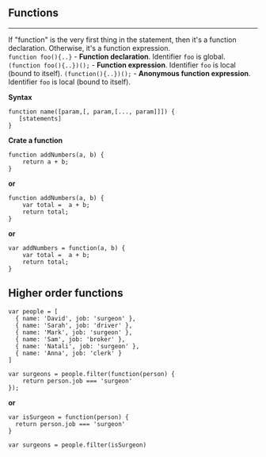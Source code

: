 ## Functions
---
If "function" is the very first thing in the statement, then it's a function declaration. Otherwise, it's a function expression.  
`function foo(){..}` - **Function declaration**.  Identifier `foo` is global.  
`(function foo(){..})();` - **Function expression**. Identifier `foo` is local (bound to itself).
`(function(){..})();` - **Anonymous function expression**. Identifier `foo` is local (bound to itself).

**Syntax**
```
function name([param,[, param,[..., param]]]) {
   [statements]
}
```

**Crate a function**

```
function addNumbers(a, b) {
    return a + b;
}
```
**or**

```
function addNumbers(a, b) {
    var total =  a + b;
    return total;
}
```

**or**

```
var addNumbers = function(a, b) {
    var total =  a + b;
    return total;
}
```

## Higher order functions

```
var people = [
  { name: 'David', job: 'surgeon' },
  { name: 'Sarah', job: 'driver' },
  { name: 'Mark', job: 'surgeon' },
  { name: 'Sam', job: 'broker' },
  { name: 'Natali', job: 'surgeon' },
  { name: 'Anna', job: 'clerk' }
]

var surgeons = people.filter(function(person) {
    return person.job === 'surgeon'
});
```
**or**

```
var isSurgeon = function(person) {
  return person.job === 'surgeon'
}

var surgeons = people.filter(isSurgeon)
```